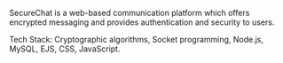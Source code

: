 SecureChat is a web-based communication platform which offers encrypted messaging and provides authentication and security to users.

Tech Stack: Cryptographic algorithms, Socket programming, Node.js, MySQL, EJS, CSS, JavaScript.

